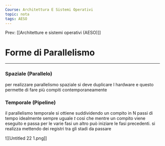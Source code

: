 ```yaml
---
Course: Architettura E Sistemi Operativi
topic: nota
tags: AESO
---
```


Prev: [[Architetture e sistemi operativi (AESO)]]

# Forme di Parallelismo
---
### Spaziale (Parallelo)

per realizzare parallelismo spaziale si deve duplicare l hardware e questo permette di fare più compiti contemporaneamente

### Temporale (Pipeline)

il parallelismo temporale si ottiene suddividendo un compito in N passi di tempo idealmente sempre uguale $t$ cosi che mentre un compito viene eseguito e passa per le varie fasi un altro può iniziare le fasi precedenti. si realizza mettendo dei registri tra gli stadi da passare

![[Untitled 22 1.png]]
